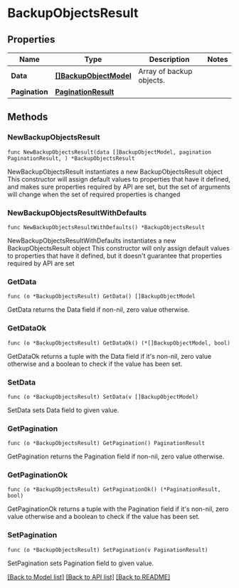 # BackupObjectsResult

## Properties

Name | Type | Description | Notes
------------ | ------------- | ------------- | -------------
**Data** | [**[]BackupObjectModel**](BackupObjectModel.md) | Array of backup objects. | 
**Pagination** | [**PaginationResult**](PaginationResult.md) |  | 

## Methods

### NewBackupObjectsResult

`func NewBackupObjectsResult(data []BackupObjectModel, pagination PaginationResult, ) *BackupObjectsResult`

NewBackupObjectsResult instantiates a new BackupObjectsResult object
This constructor will assign default values to properties that have it defined,
and makes sure properties required by API are set, but the set of arguments
will change when the set of required properties is changed

### NewBackupObjectsResultWithDefaults

`func NewBackupObjectsResultWithDefaults() *BackupObjectsResult`

NewBackupObjectsResultWithDefaults instantiates a new BackupObjectsResult object
This constructor will only assign default values to properties that have it defined,
but it doesn't guarantee that properties required by API are set

### GetData

`func (o *BackupObjectsResult) GetData() []BackupObjectModel`

GetData returns the Data field if non-nil, zero value otherwise.

### GetDataOk

`func (o *BackupObjectsResult) GetDataOk() (*[]BackupObjectModel, bool)`

GetDataOk returns a tuple with the Data field if it's non-nil, zero value otherwise
and a boolean to check if the value has been set.

### SetData

`func (o *BackupObjectsResult) SetData(v []BackupObjectModel)`

SetData sets Data field to given value.


### GetPagination

`func (o *BackupObjectsResult) GetPagination() PaginationResult`

GetPagination returns the Pagination field if non-nil, zero value otherwise.

### GetPaginationOk

`func (o *BackupObjectsResult) GetPaginationOk() (*PaginationResult, bool)`

GetPaginationOk returns a tuple with the Pagination field if it's non-nil, zero value otherwise
and a boolean to check if the value has been set.

### SetPagination

`func (o *BackupObjectsResult) SetPagination(v PaginationResult)`

SetPagination sets Pagination field to given value.



[[Back to Model list]](../README.md#documentation-for-models) [[Back to API list]](../README.md#documentation-for-api-endpoints) [[Back to README]](../README.md)


